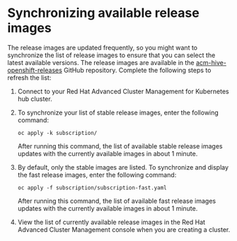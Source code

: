 # Synchronizing available release images

The release images are updated frequently, so you might want to synchronize the list of release images to ensure that you can select the latest available versions. The release images are available in the [acm-hive-openshift-releases](https://github.com/open-cluster-management/acm-hive-openshift-releases) GitHub repository. Complete the following steps to refresh the list:

1. Connect to your Red Hat Advanced Cluster Management for Kubernetes hub cluster. 

2. To synchronize your list of stable release images, enter the following command:

   ```
   oc apply -k subscription/
   ```
    
   After running this command, the list of available stable release images updates with the currently available images in about 1 minute.
  
3. By default, only the stable images are listed. To synchronize and display the fast release images, enter the following command:

   ```
   oc apply -f subscription/subscription-fast.yaml
   ```
  
   After running this command, the list of available fast release images updates with the currently available images in about 1 minute.
  
4. View the list of currently available release images in the Red Hat Advanced Cluster Management console when you are creating a cluster.
